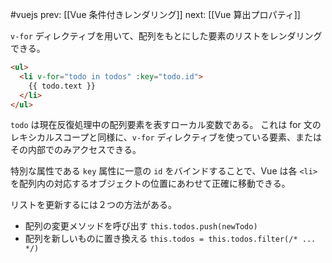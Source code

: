 #vuejs
prev: [[Vue 条件付きレンダリング]]
next: [[Vue 算出プロパティ]]

`v-for` ディレクティブを用いて、配列をもとにした要素のリストをレンダリングできる。
```html
<ul>
  <li v-for="todo in todos" :key="todo.id">
    {{ todo.text }}
  </li>
</ul>
```
`todo` は現在反復処理中の配列要素を表すローカル変数である。
これは for 文のレキシカルスコープと同様に、`v-for` ディレクティブを使っている要素、またはその内部でのみアクセスできる。

特別な属性である `key` 属性に一意の `id` をバインドすることで、Vue は各 `<li>` を配列内の対応するオブジェクトの位置にあわせて正確に移動できる。

リストを更新するには２つの方法がある。
- 配列の変更メソッドを呼び出す `this.todos.push(newTodo)`
- 配列を新しいものに置き換える `this.todos = this.todos.filter(/* ... */)`
